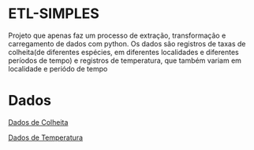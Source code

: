 # ETL-SIMPLES

Projeto que apenas faz um processo de extração, transformação e carregamento de dados com python. Os dados são registros de taxas de colheita(de diferentes espécies, em diferentes localidades e diferentes períodos de tempo) e registros de temperatura, que também variam em localidade e periódo de tempo

# Dados
[Dados de Colheita](https://www.kaggle.com/datasets/thedevastator/the-relationship-between-crop-production-and-cli/)

[Dados de Temperatura](https://www.kaggle.com/datasets/jawadawan/global-warming-trends-1961-2022/data?select=long_format_annual_surface_temp.csv)
